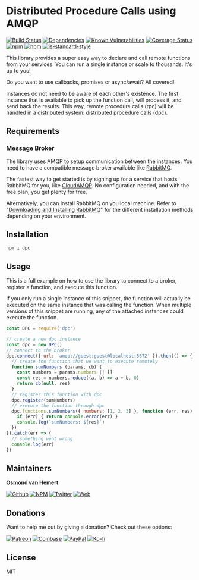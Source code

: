 # Distributed Procedure Calls using AMQP

[![Build Status](https://travis-ci.com/ovhemert/dpc.svg?branch=master)](https://travis-ci.com/ovhemert/dpc)
[![Dependencies](https://img.shields.io/david/ovhemert/dpc.svg)](https://david-dm.org/ovhemert/dpc)
[![Known Vulnerabilities](https://snyk.io/test/npm/dpc/badge.svg)](https://snyk.io/test/npm/dpc)
[![Coverage Status](https://coveralls.io/repos/github/ovhemert/dpc/badge.svg?branch=master)](https://coveralls.io/github/ovhemert/dpc?branch=master)
[![npm](https://img.shields.io/npm/v/dpc.svg)](https://www.npmjs.com/package/dpc)
[![npm](https://img.shields.io/npm/dm/dpc.svg)](https://www.npmjs.com/package/dpc)
[![js-standard-style](https://img.shields.io/badge/code%20style-standard-brightgreen.svg?style=flat)](http://standardjs.com/)

This library provides a super easy way to declare and call remote functions from your services. You can run a single instance or scale to thousands. It's up to you!

Do you want to use callbacks, promises or async/await? All covered!

Instances do not need to be aware of each other's existence. The first instance that is available to pick up the function call, will process it, and send back the results.
This way, remote procedure calls (rpc) will be handled in a distributed system: distributed procedure calls (dpc).

## Requirements

### Message Broker
The library uses AMQP to setup communication between the instances. You need to have a compatible message broker available like [RabbitMQ](https://www.rabbitmq.com).

The fastest way to get started is by signing up for a service that hosts RabbitMQ for you, like [CloudAMQP](https://www.cloudamqp.com). No configuration needed, and with the free plan, you get plenty for free.

Alternatively, you can install RabbitMQ on you local machine. Refer to "[Downloading and Installing RabbitMQ](https://www.rabbitmq.com/download.html)" for the different installation methods depending on your environment.

## Installation

```
npm i dpc
```

## Usage

This is a full example on how to use the library to connect to a broker, register a function, and execute this function.

If you only run a single instance of this snippet, the function will actually be executed on the same instance that was calling the function.
When multiple versions of this snippet are running, any of the attached instances could execute the function.

```js
const DPC = require('dpc')

// create a new dpc instance
const dpc = new DPC()
// connect to the broker
dpc.connect({ url: 'amqp://guest:guest@localhost:5672' }).then(() => {
  // create the function that we want to execute remotely
  function sumNumbers (params, cb) {
    const numbers = params.numbers || []
    const res = numbers.reduce((a, b) => a + b, 0)
    return cb(null, res)
  }
  // register this function with dpc
  dpc.register(sumNumbers)
  // execute the function through dpc
  dpc.functions.sumNumbers({ numbers: [1, 2, 3] }, function (err, res) {
    if (err) { return console.error(err) }
    console.log(`sumNumbers: ${res}`)
  })
}).catch(err => {
  // something went wrong
  console.log(err)
})
```

## Maintainers

**Osmond van Hemert**

[![Github](https://img.shields.io/badge/style-github-333333.svg?logo=github&logoColor=white&label=)](https://github.com/ovhemert)
[![NPM](https://img.shields.io/badge/style-npm-333333.svg?logo=npm&logoColor=&label=)](https://www.npmjs.com/~ovhemert)
[![Twitter](https://img.shields.io/badge/style-twitter-333333.svg?logo=twitter&logoColor=&label=)](https://twitter.com/osmondvanhemert)
[![Web](https://img.shields.io/badge/style-website-333333.svg?logoColor=white&label=&logo=diaspora)](https://www.osmondvanhemert.nl)



## Donations

Want to help me out by giving a donation? Check out these options:

[![Patreon](https://img.shields.io/badge/style-patreon-333333.svg?logo=patreon&logoColor=&label=)](https://www.patreon.com/ovhemert)
[![Coinbase](https://img.shields.io/badge/style-bitcoin-333333.svg?logo=bitcoin&logoColor=&label=)](https://commerce.coinbase.com/checkout/fd177bf0-a89a-481b-889e-22bfce857b75)
[![PayPal](https://img.shields.io/badge/style-paypal-333333.svg?logo=paypal&logoColor=&label=)](https://www.paypal.me/osmondvanhemert)
[![Ko-fi](https://img.shields.io/badge/style-coffee-333333.svg?logo=ko-fi&logoColor=&label=)](http://ko-fi.com/ovhemert)


## License

MIT
